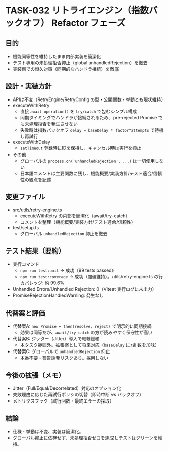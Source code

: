 # TASK-032 リトライエンジン（指数バックオフ） Refactor フェーズ

## 目的
- 機能同等性を維持したまま内部実装を簡潔化
- テスト専用の未処理拒否抑止（global unhandledRejection）を撤去
- 実装側での恒久対策（同期的なハンドラ接続）を徹底

## 設計・実装方針
- APIは不変（RetryEngine/RetryConfig の型・公開関数・挙動とも現状維持）
- executeWithRetry
  - 直接 `await operation()` を `try/catch` で包むシンプル構成
  - 同期タイミングでハンドラが接続されるため、pre-rejected Promise でも未処理拒否を発生させない
  - 失敗時は指数バックオフ `delay = baseDelay * factor^attempts` で待機し再試行
- executeWithDelay
  - `setTimeout` 登録時にIDを保持し、キャンセル時は実行を抑止
- その他
  - グローバルの `process.on('unhandledRejection', ...)` は一切使用しない
  - 日本語コメントは主要関数に残し、機能概要/実装方針/テスト適合/信頼性の観点を記述

## 変更ファイル
- src/utils/retry-engine.ts
  - executeWithRetry の内部を簡潔化（await/try-catch）
  - コメントを整理（機能概要/実装方針/テスト適合/信頼性）
- test/setup.ts
  - グローバル `unhandledRejection` 抑止を撤去

## テスト結果（要約）
- 実行コマンド
  - `npm run test:unit` → 成功（99 tests passed）
  - `npm run test:coverage` → 成功（閾値維持）。utils/retry-engine.ts の行カバレッジ: 約 99.6%
- Unhandled Errors/Unhandled Rejection: 0（Vitest 実行ログに未出力）
- PromiseRejectionHandledWarning: 発生なし

## 代替案と評価
- 代替案A: `new Promise + then(resolve, reject)` で明示的に同期接続
  - 効果は同等だが、`await/try-catch` の方が読みやすく保守性が高い
- 代替案B: ジッター（Jitter）導入で輻輳緩和
  - 本タスク範囲外。拡張案として将来対応（`baseDelay` に±乱数を加味）
- 代替案C: グローバルで `unhandledRejection` 抑止
  - 本番不要・警告誘発リスクあり。採用しない

## 今後の拡張（メモ）
- Jitter（Full/Equal/Decorrelated）対応のオプション化
- 失敗理由に応じた再試行ポリシの切替（即時中断 vs バックオフ）
- メトリクスフック（試行回数・最終エラーの採取）

## 結論
- 仕様・挙動は不変、実装は簡潔化。
- グローバル抑止に依存せず、未処理拒否ゼロを達成しテストはグリーンを維持。

